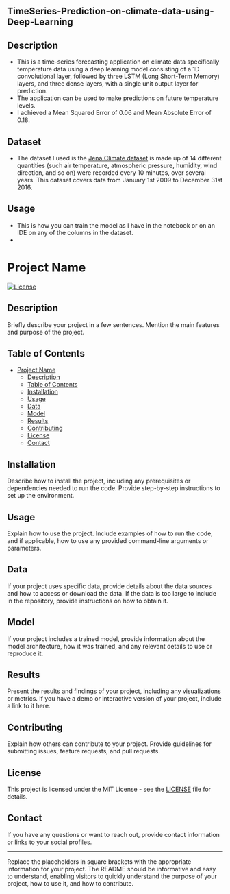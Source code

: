 ## TimeSeries-Prediction-on-climate-data-using-Deep-Learning
## Description
- This is a time-series forecasting application on climate data specifically temperature data using a deep learning model consisting of a 1D convolutional layer, followed by three LSTM (Long Short-Term Memory) layers, and three dense layers, with a single unit output layer for prediction.
- The application can be used to make predictions on future temperature levels.
- I achieved a Mean Squared Error of 0.06 and Mean Absolute Error of 0.18.

## Dataset
- The dataset I used is the [Jena Climate dataset](https://www.kaggle.com/datasets/mnassrib/jena-climate) is made up of 14 different quantities (such air temperature, atmospheric pressure, humidity, wind direction, and so on) were recorded every 10 minutes, over several years. This dataset covers data from January 1st 2009 to December 31st 2016.

## Usage
- This is how you can train the model as I have in the notebook or on an IDE on any of the columns in the dataset.
- 





# Project Name

[![License](https://img.shields.io/badge/license-MIT-blue.svg)](LICENSE)

## Description

Briefly describe your project in a few sentences. Mention the main features and purpose of the project.

## Table of Contents

- [Project Name](#project-name)
  - [Description](#description)
  - [Table of Contents](#table-of-contents)
  - [Installation](#installation)
  - [Usage](#usage)
  - [Data](#data)
  - [Model](#model)
  - [Results](#results)
  - [Contributing](#contributing)
  - [License](#license)
  - [Contact](#contact)

## Installation

Describe how to install the project, including any prerequisites or dependencies needed to run the code. Provide step-by-step instructions to set up the environment.

## Usage

Explain how to use the project. Include examples of how to run the code, and if applicable, how to use any provided command-line arguments or parameters.

## Data

If your project uses specific data, provide details about the data sources and how to access or download the data. If the data is too large to include in the repository, provide instructions on how to obtain it.

## Model

If your project includes a trained model, provide information about the model architecture, how it was trained, and any relevant details to use or reproduce it.

## Results

Present the results and findings of your project, including any visualizations or metrics. If you have a demo or interactive version of your project, include a link to it here.

## Contributing

Explain how others can contribute to your project. Provide guidelines for submitting issues, feature requests, and pull requests.

## License

This project is licensed under the MIT License - see the [LICENSE](LICENSE) file for details.

## Contact

If you have any questions or want to reach out, provide contact information or links to your social profiles.

---

Replace the placeholders in square brackets with the appropriate information for your project. The README should be informative and easy to understand, enabling visitors to quickly understand the purpose of your project, how to use it, and how to contribute.
